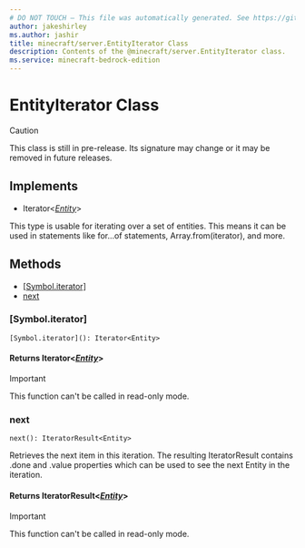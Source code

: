 ```yaml
---
# DO NOT TOUCH — This file was automatically generated. See https://github.com/mojang/minecraftapidocsgenerator to modify descriptions, examples, etc.
author: jakeshirley
ms.author: jashir
title: minecraft/server.EntityIterator Class
description: Contents of the @minecraft/server.EntityIterator class.
ms.service: minecraft-bedrock-edition
---
```

# EntityIterator Class

> [!CAUTION]
> This class is still in pre-release.  Its signature may change or it may be removed in future releases.

## Implements
- Iterator&lt;[*Entity*](Entity.md)&gt;

This type is usable for iterating over a set of entities. This means it can be used in statements like for...of statements, Array.from(iterator), and more.

## Methods
- [[Symbol.iterator]](#[symbol.iterator])
- [next](#next)

### **[Symbol.iterator]**
`
[Symbol.iterator](): Iterator<Entity>
`

#### **Returns** Iterator&lt;[*Entity*](Entity.md)&gt;

> [!IMPORTANT]
> This function can't be called in read-only mode.

### **next**
`
next(): IteratorResult<Entity>
`

Retrieves the next item in this iteration. The resulting IteratorResult contains .done and .value properties which can be used to see the next Entity in the iteration.

#### **Returns** IteratorResult&lt;[*Entity*](Entity.md)&gt;

> [!IMPORTANT]
> This function can't be called in read-only mode.
